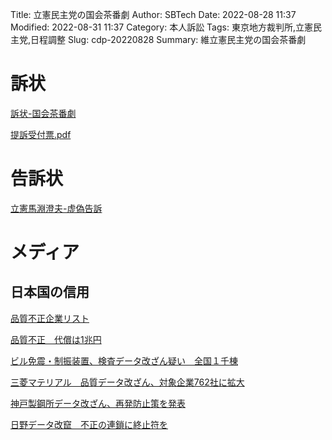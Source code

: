 Title: 立憲民主党の国会茶番劇
Author: SBTech
Date: 2022-08-28 11:37
Modified: 2022-08-31 11:37
Category: 本人訴訟
Tags: 東京地方裁判所,立憲民主党,日程調整
Slug: cdp-20220828
Summary: 維立憲民主党の国会茶番劇


# 訴状
  
[訴状-国会茶番劇]({attach}evidence/202206/20220628-訴状-国会茶番劇_1_0_9_9.pdf)
  
[提訴受付票.pdf]({attach}evidence/202206/20220628-提訴受付票.pdf)
  
# 告訴状
  
[立憲馬淵澄夫-虚偽告訴]({attach}evidence/202206/20220628-警察庁告訴状ー立憲馬淵澄夫-虚偽告訴_1_0_1_1.pdf)
  



  
# メディア
  
## 日本国の信用
  
[品質不正企業リスト]({attach}reference/データ改ざん/品質不正企業リスト.pdf)
  
[品質不正　代償は1兆円]({attach}reference/データ改ざん/品質不正　代償は1兆円.pdf)
  
[ビル免震・制振装置、検査データ改ざん疑い　全国１千棟]({attach}reference/データ改ざん/ビル免震・制振装置、検査データ改ざん疑い　全国１千棟.pdf)

  
[三菱マテリアル　品質データ改ざん、対象企業762社に拡大]({attach}reference/データ改ざん/三菱マテリアル　品質データ改ざん、対象企業762社に拡大.pdf)
  
[神戸製鋼所データ改ざん、再発防止策を発表]({attach}reference/データ改ざん/神戸製鋼所データ改ざん、再発防止策を発表.pdf)
  
[日野データ改竄　不正の連鎖に終止符を]({attach}reference/データ改ざん/日野データ改竄　不正の連鎖に終止符を.pdf)

  



  